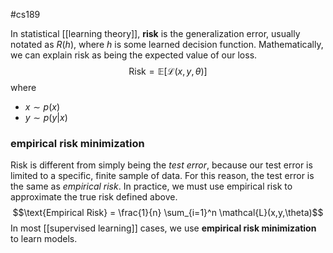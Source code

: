#cs189 

In statistical [[learning theory]], **risk** is the generalization error, usually notated as $R(h)$, where $h$ is some learned decision function. Mathematically, we can explain risk as being the expected value of our loss. 
$$\text{Risk} = \mathbb{E}[\mathcal{L}(x,y, \theta)] $$
where
- $x \sim p(x)$
- $y \sim p(y|x)$

### empirical risk minimization
Risk is different from simply being the *test error*, because our test error is limited to a specific, finite sample of data. For this reason, the test error is the same as *empirical risk*. In practice, we must use empirical risk to approximate the true risk defined above.
$$\text{Empirical Risk} = \frac{1}{n} \sum_{i=1}^n \mathcal{L}(x,y,\theta)$$
In most [[supervised learning]] cases, we use **empirical risk minimization** to learn models.